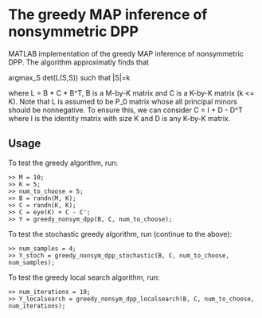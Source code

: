 # The greedy MAP inference of nonsymmetric DPP
MATLAB implementation of the greedy MAP inference of nonsymmetric DPP.
The algorithm approximatly finds that
 
  argmax_S det(L(S,S)) such that |S|=k

where L = B * C * B^T, B is a M-by-K matrix and C is a K-by-K matrix (k <= K). 
Note that L is assumed to be P_0 matrix whose all principal minors should be nonnegative.
To ensure this, we can consider C = I + D - D^T where I is the identity matrix with size K and D is any K-by-K matrix.

## Usage

To test the greedy algorithm, run: 

```console
>> M = 10;
>> K = 5;
>> num_to_choose = 5;
>> B = randn(M, K);
>> C = randn(K, K);
>> C = eye(K) + C - C';
>> Y = greedy_nonsym_dpp(B, C, num_to_choose);
```

To test the stochastic greedy algorithm, run (continue to the above):

```console
>> num_samples = 4;
>> Y_stoch = greedy_nonsym_dpp_stochastic(B, C, num_to_choose, num_samples);
```

To test the greedy local search algorithm, run:

```console
>> num_iterations = 10;
>> Y_localsearch = greedy_nonsym_dpp_localsearch(B, C, num_to_choose, num_iterations);
```

